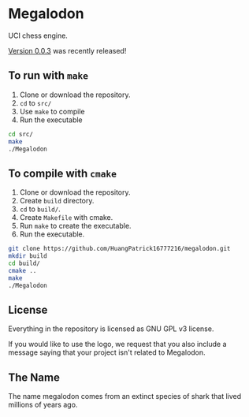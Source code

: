 # Megalodon

UCI chess engine.

[Version 0.0.3][latest] was recently released!

## To run with `make`

1. Clone or download the repository.
2. `cd` to `src/`
3. Use `make` to compile
4. Run the executable

``` bash
cd src/
make
./Megalodon
```

## To compile with `cmake`

1. Clone or download the repository.
2. Create `build` directory.
3. `cd` to `build/`.
4. Create `Makefile` with cmake.
5. Run `make` to create the executable.
6. Run the executable.

``` bash
git clone https://github.com/HuangPatrick16777216/megalodon.git
mkdir build
cd build/
cmake ..
make
./Megalodon
```

## License

Everything in the repository is licensed as GNU GPL v3 license.

If you would like to use the logo, we request that you also include a message
saying that your project isn't related to Megalodon.

## The Name

The name megalodon comes from an extinct species of shark that lived millions of years ago.

[latest]: https://github.com/HuangPatrick16777216/megalodon/releases/latest
